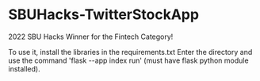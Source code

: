 # SBUHacks-TwitterStockApp

2022 SBU Hacks Winner for the Fintech Category!

To use it, install the libraries in the requirements.txt
Enter the directory and use the command 'flask --app index run' (must have flask python module installed).
